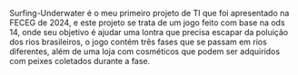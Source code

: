 Surfing-Underwater é o meu primeiro projeto de TI que foi apresentado na FECEG de 2024,
e este projeto se trata de um jogo feito com base na ods 14, onde seu objetivo é ajudar
uma lontra que precisa escapar da poluição dos rios brasileiros, o jogo contém três fases
que se passam em rios diferentes, além de uma loja com cosméticos que podem ser adquiridos 
com peixes coletados durante a fase.
